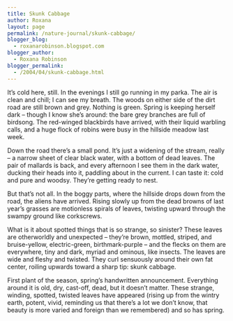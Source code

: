 ```yaml
---
title: Skunk Cabbage
author: Roxana
layout: page
permalink: /nature-journal/skunk-cabbage/
blogger_blog:
  - roxanarobinson.blogspot.com
blogger_author:
  - Roxana Robinson
blogger_permalink:
  - /2004/04/skunk-cabbage.html
---
```

It’s cold here, still. In the evenings I still go running in my parka. The air is clean and chill; I can see my breath. The woods on either side of the dirt road are still brown and grey. Nothing is green. Spring is keeping herself dark – though I know she’s around: the bare grey branches are full of birdsong. The red-winged blackbirds have arrived, with their liquid warbling calls, and a huge flock of robins were busy in the hillside meadow last week.

Down the road there’s a small pond. It’s just a widening of the stream, really – a narrow sheet of clear black water, with a bottom of dead leaves. The pair of mallards is back, and every afternoon I see them in the dark water, ducking their heads into it, paddling about in the current. I can taste it: cold and pure and woodsy. They’re getting ready to nest.

But that’s not all. In the boggy parts, where the hillside drops down from the road, the aliens have arrived. Rising slowly up from the dead browns of last year’s grasses are motionless spirals of leaves, twisting upward through the swampy ground like corkscrews.

What is it about spotted things that is so strange, so sinister? These leaves are otherworldly and unexpected – they’re brown, mottled, striped, and bruise-yellow, electric-green, birthmark-purple – and the flecks on them are everywhere, tiny and dark, myriad and ominous, like insects. The leaves are wide and fleshy and twisted. They curl sensuously around their own fat center, roiling upwards toward a sharp tip: skunk cabbage.

First plant of the season, spring’s handwritten announcement. Everything around it is old, dry, cast-off, dead, but it doesn’t matter. These strange, winding, spotted, twisted leaves have appeared (rising up from the wintry earth, potent, vivid, reminding us that there’s a lot we don’t know, that beauty is more varied and foreign than we remembered) and so has spring.